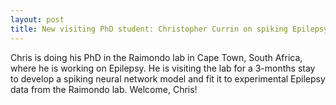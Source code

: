 ```yaml
---
layout: post
title: New visiting PhD student: Christopher Currin on spiking Epilepsy!
---
```


Chris is doing his PhD in the Raimondo lab in Cape Town, South Africa, where he
is working on Epilepsy. He is visiting the lab for a 3-months stay to develop a
spiking neural network model and fit it to experimental Epilepsy data from the
Raimondo lab. Welcome, Chris!
